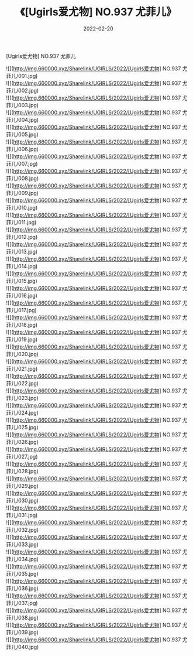 ﻿---
layout: post
title:  《[Ugirls爱尤物] NO.937 尤菲儿》
date:   2022-02-20
img: http://img.660000.xyz/Sharelink/UGIRLS/2022/[Ugirls爱尤物] NO.937 尤菲儿/000.jpg
categories: [美女, 清纯, 唯美]
---

[Ugirls爱尤物] NO.937 尤菲儿

 ![](http://img.660000.xyz/Sharelink/UGIRLS/2022/[Ugirls爱尤物] NO.937 尤菲儿/001.jpg) <br>![](http://img.660000.xyz/Sharelink/UGIRLS/2022/[Ugirls爱尤物] NO.937 尤菲儿/002.jpg) <br>![](http://img.660000.xyz/Sharelink/UGIRLS/2022/[Ugirls爱尤物] NO.937 尤菲儿/003.jpg) <br>![](http://img.660000.xyz/Sharelink/UGIRLS/2022/[Ugirls爱尤物] NO.937 尤菲儿/004.jpg) <br>![](http://img.660000.xyz/Sharelink/UGIRLS/2022/[Ugirls爱尤物] NO.937 尤菲儿/005.jpg) <br>![](http://img.660000.xyz/Sharelink/UGIRLS/2022/[Ugirls爱尤物] NO.937 尤菲儿/006.jpg) <br>![](http://img.660000.xyz/Sharelink/UGIRLS/2022/[Ugirls爱尤物] NO.937 尤菲儿/007.jpg) <br>![](http://img.660000.xyz/Sharelink/UGIRLS/2022/[Ugirls爱尤物] NO.937 尤菲儿/008.jpg) <br>![](http://img.660000.xyz/Sharelink/UGIRLS/2022/[Ugirls爱尤物] NO.937 尤菲儿/009.jpg) <br>![](http://img.660000.xyz/Sharelink/UGIRLS/2022/[Ugirls爱尤物] NO.937 尤菲儿/010.jpg) <br>![](http://img.660000.xyz/Sharelink/UGIRLS/2022/[Ugirls爱尤物] NO.937 尤菲儿/011.jpg) <br>![](http://img.660000.xyz/Sharelink/UGIRLS/2022/[Ugirls爱尤物] NO.937 尤菲儿/012.jpg) <br>![](http://img.660000.xyz/Sharelink/UGIRLS/2022/[Ugirls爱尤物] NO.937 尤菲儿/013.jpg) <br>![](http://img.660000.xyz/Sharelink/UGIRLS/2022/[Ugirls爱尤物] NO.937 尤菲儿/014.jpg) <br>![](http://img.660000.xyz/Sharelink/UGIRLS/2022/[Ugirls爱尤物] NO.937 尤菲儿/015.jpg) <br>![](http://img.660000.xyz/Sharelink/UGIRLS/2022/[Ugirls爱尤物] NO.937 尤菲儿/016.jpg) <br>![](http://img.660000.xyz/Sharelink/UGIRLS/2022/[Ugirls爱尤物] NO.937 尤菲儿/017.jpg) <br>![](http://img.660000.xyz/Sharelink/UGIRLS/2022/[Ugirls爱尤物] NO.937 尤菲儿/018.jpg) <br>![](http://img.660000.xyz/Sharelink/UGIRLS/2022/[Ugirls爱尤物] NO.937 尤菲儿/019.jpg) <br>![](http://img.660000.xyz/Sharelink/UGIRLS/2022/[Ugirls爱尤物] NO.937 尤菲儿/020.jpg) <br>![](http://img.660000.xyz/Sharelink/UGIRLS/2022/[Ugirls爱尤物] NO.937 尤菲儿/021.jpg) <br>![](http://img.660000.xyz/Sharelink/UGIRLS/2022/[Ugirls爱尤物] NO.937 尤菲儿/022.jpg) <br>![](http://img.660000.xyz/Sharelink/UGIRLS/2022/[Ugirls爱尤物] NO.937 尤菲儿/023.jpg) <br>![](http://img.660000.xyz/Sharelink/UGIRLS/2022/[Ugirls爱尤物] NO.937 尤菲儿/024.jpg) <br>![](http://img.660000.xyz/Sharelink/UGIRLS/2022/[Ugirls爱尤物] NO.937 尤菲儿/025.jpg) <br>![](http://img.660000.xyz/Sharelink/UGIRLS/2022/[Ugirls爱尤物] NO.937 尤菲儿/026.jpg) <br>![](http://img.660000.xyz/Sharelink/UGIRLS/2022/[Ugirls爱尤物] NO.937 尤菲儿/027.jpg) <br>![](http://img.660000.xyz/Sharelink/UGIRLS/2022/[Ugirls爱尤物] NO.937 尤菲儿/028.jpg) <br>![](http://img.660000.xyz/Sharelink/UGIRLS/2022/[Ugirls爱尤物] NO.937 尤菲儿/029.jpg) <br>![](http://img.660000.xyz/Sharelink/UGIRLS/2022/[Ugirls爱尤物] NO.937 尤菲儿/030.jpg) <br>![](http://img.660000.xyz/Sharelink/UGIRLS/2022/[Ugirls爱尤物] NO.937 尤菲儿/031.jpg) <br>![](http://img.660000.xyz/Sharelink/UGIRLS/2022/[Ugirls爱尤物] NO.937 尤菲儿/032.jpg) <br>![](http://img.660000.xyz/Sharelink/UGIRLS/2022/[Ugirls爱尤物] NO.937 尤菲儿/033.jpg) <br>![](http://img.660000.xyz/Sharelink/UGIRLS/2022/[Ugirls爱尤物] NO.937 尤菲儿/034.jpg) <br>![](http://img.660000.xyz/Sharelink/UGIRLS/2022/[Ugirls爱尤物] NO.937 尤菲儿/035.jpg) <br>![](http://img.660000.xyz/Sharelink/UGIRLS/2022/[Ugirls爱尤物] NO.937 尤菲儿/036.jpg) <br>![](http://img.660000.xyz/Sharelink/UGIRLS/2022/[Ugirls爱尤物] NO.937 尤菲儿/037.jpg) <br>![](http://img.660000.xyz/Sharelink/UGIRLS/2022/[Ugirls爱尤物] NO.937 尤菲儿/038.jpg) <br>![](http://img.660000.xyz/Sharelink/UGIRLS/2022/[Ugirls爱尤物] NO.937 尤菲儿/039.jpg) <br>![](http://img.660000.xyz/Sharelink/UGIRLS/2022/[Ugirls爱尤物] NO.937 尤菲儿/040.jpg) <br>